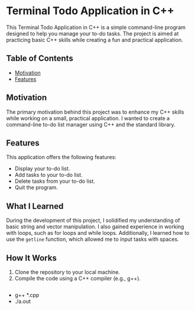# Terminal Todo Application in C++

This Terminal Todo Application in C++ is a simple command-line program designed to help you manage your to-do tasks. The project is aimed at practicing basic C++ skills while creating a fun and practical application.

## Table of Contents

- [Motivation](#motivation)
- [Features](#features)


## Motivation

The primary motivation behind this project was to enhance my C++ skills while working on a small, practical application. I wanted to create a command-line to-do list manager using C++ and the standard library.

## Features

This application offers the following features:

- Display your to-do list.
- Add tasks to your to-do list.
- Delete tasks from your to-do list.
- Quit the program.

## What I Learned

During the development of this project, I solidified my understanding of basic string and vector manipulation. I also gained experience in working with loops, such as for loops and while loops. Additionally, I learned how to use the `getline` function, which allowed me to input tasks with spaces.

## How It Works

1. Clone the repository to your local machine.
2. Compile the code using a C++ compiler (e.g., g++).
   ```bash
-   g++ *.cpp
-   ./a.out
   ```
   
